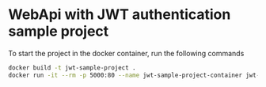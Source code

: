 # WebApi with JWT authentication sample project

To start the project in the docker container, run the following commands

```bash
docker build -t jwt-sample-project .
docker run -it --rm -p 5000:80 --name jwt-sample-project-container jwt-sample-project
```

